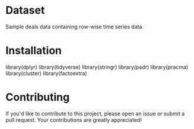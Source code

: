 
# Dataset
Sample deals data containing row-wise time series data. 

# Installation
library(dplyr)
library(tidyverse)
library(stringr)
library(padr)
library(pracma)
library(cluster)
library(factoextra)


# Contributing
If you'd like to contribute to this project, please open an issue or submit a pull request. Your contributions are greatly appreciated!
